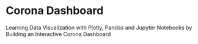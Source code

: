 # Corona Dashboard

Learning Data Visualization with Plotly, Pandas and Jupyter Notebooks by Building an Interactive Corona Dashboard
